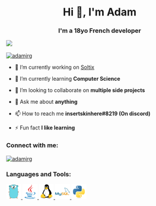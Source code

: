 <h1 align="center">Hi 👋, I'm Adam</h1>
<h3 align="center">I'm a 18yo French developer</h3>

<p align="left"> <a href="https://github.com/ryo-ma/github-profile-trophy"><img src="https://github-profile-trophy.vercel.app/?username=adamjrg alt="adamjrg" /></a> </p>

<p align="left"> <a href="https://twitter.com/insertskinhere" target="blank"><img src="https://img.shields.io/twitter/follow/insertskinhere?logo=twitter&style=for-the-badge" alt="adamjrg" /></a> </p>

- 🔭 I’m currently working on [Soltix](https://soltix.cc/)

- 🌱 I’m currently learning **Computer Science**

- 👯 I’m looking to collaborate on **multiple side projects**

- 💬 Ask me about **anything**

- 📫 How to reach me **insertskinhere#8219 (On discord)**

- ⚡ Fun fact **I like learning**

<h3 align="left">Connect with me:</h3>
<p align="left">
<a href="https://twitter.com/insertskinhere" target="blank"><img align="center" src="https://raw.githubusercontent.com/rahuldkjain/github-profile-readme-generator/master/src/images/icons/Social/twitter.svg" alt="adamjrg" height="30" width="40" /></a>
</p>

<h3 align="left">Languages and Tools:</h3>
<p align="left"> </a> <a href="https://golang.org" target="_blank" rel="noreferrer"> <img src="https://raw.githubusercontent.com/devicons/devicon/master/icons/go/go-original.svg" alt="go" width="40" height="40"/> </a> <a href="https://www.w3.org/html/" target="_blank" rel="noreferrer"> <img src="https://raw.githubusercontent.com/devicons/devicon/master/icons/java/java-original.svg" alt="java" width="40" height="40"/> </a> <a href="https://www.linux.org/" target="_blank" rel="noreferrer"> <img src="https://raw.githubusercontent.com/devicons/devicon/master/icons/linux/linux-original.svg" alt="linux" width="40" height="40"/> </a> <a href="https://www.mongodb.com/" target="_blank" rel="noreferrer"> <img src="https://raw.githubusercontent.com/devicons/devicon/master/icons/mysql/mysql-original-wordmark.svg" alt="mysql" width="40" height="40"/> </a> <a href="https://www.nginx.com" target="_blank" rel="noreferrer">
</a><a href="https://www.python.org" target="_blank" rel="noreferrer"> <img src="https://raw.githubusercontent.com/devicons/devicon/master/icons/python/python-original.svg" alt="python" width="40" height="40"/> </a> </a> </p>

<p>&nbsp;<img align="center" src="https://github-readme-stats.vercel.app/api?username=insertskin&show_icons=true&locale=en" alt="adamjrg /></p>

